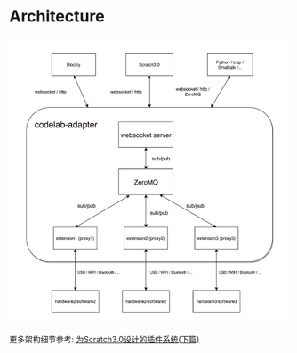 # Architecture
![](/img/codelab-adapter_35cfa251.png)


更多架构细节参考: <a href="https://blog.just4fun.site/scratch3-plugin-2.html" target="_blank">为Scratch3.0设计的插件系统(下篇)</a>